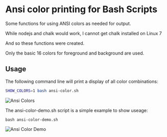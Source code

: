 
# Ansi color printing for Bash Scripts

Some functions for using ANSI colors as needed for output.

While nodejs and chalk would work, I cannot get chalk installed on Linux 7

And so these functions were created.

Only the basic 16 colors for foreground and background are used.

## Usage

The following command line will print a display of all color combinations:

```bash
SHOW_COLORS=1 bash ansi-color.sh
```
![Ansi Colors](jkstill.github.com/ansi-colors/images/bash-colors.png)

The ansi-color-demo.sh script is a simple example to show useage:

```
bash ansi-color-demo.sh
```

![Ansi Color Demo](jkstill.github.com/ansi-colors/images/ansi-color-demo.png)



